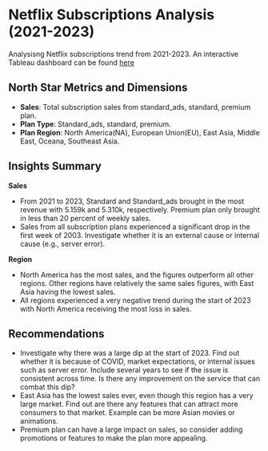 # Netflix Subscriptions Analysis (2021-2023)
Analysisng Netflix subscriptions trend from 2021-2023. An interactive Tableau dashboard can be found [here](https://public.tableau.com/app/profile/nguyen.huu.hanh/viz/NetflixSalesOverview/Dashboard1?publish=yes)

## North Star Metrics and Dimensions
- **Sales**: Total subscription sales from standard_ads, standard, premium plan.
- **Plan Type**: Standard_ads, standard, premium.
- **Plan Region**: North America(NA), European Union(EU), East Asia, Middle East, Oceana, Southeast Asia.

## Insights Summary

**Sales**

- From 2021 to 2023, Standard and Standard_ads brought in the most revenue with 5.159k and 5.310k, respectively. Premium plan only brought in less than 20 percent of weekly sales.
- Sales from all subscription plans experienced a significant drop in the first week of 2003. Investigate whether it is an external cause or internal cause (e.g., server error).

**Region**

- North America has the most sales, and the figures outperform all other regions. Other regions have relatively the same sales figures, with East Asia having the lowest sales.
- All regions experienced a very negative trend during the start of 2023 with North America receiving the most loss in sales.

## Recommendations

- Investigate why there was a large dip at the start of 2023. Find out whether it is because of COVID, market expectations, or internal issues such as server error. Include several years to see if the issue is consistent across time. Is there any improvement on the service that can combat this dip?
- East Asia has the lowest sales ever, even though this region has a very large market. Find out are there any features that can attract more consumers to that market. Example can be more Asian movies or animations.
- Premium plan can have a large impact on sales, so consider adding promotions or features to make the plan more appealing.
